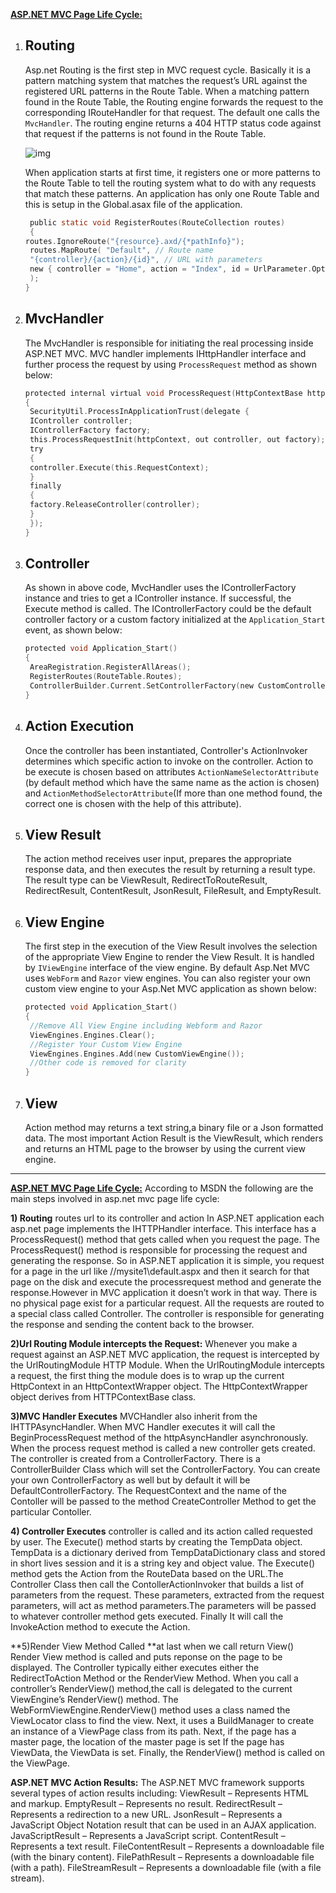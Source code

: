 **<u>ASP.NET MVC Page Life Cycle:</u>**

1. ## Routing

   Asp.net Routing is the first step in MVC request cycle. Basically it is a pattern matching system that matches the request’s URL against the registered URL patterns in the Route Table. When a matching pattern found in the Route Table, the Routing engine forwards the request to the corresponding IRouteHandler for that request. The default one calls the `MvcHandler`. The routing engine returns a 404 HTTP status code against that request if the patterns is not found in the Route Table.

   ![img](https://web.archive.org/web/20160819080355im_/http://www.dotnet-tricks.com/Content/images/mvc/mvcrequestcycle.png)

   When application starts at first time, it registers one or more patterns to the Route Table to tell the routing system what to do with any requests that match these patterns. An application has only one Route Table and this is setup in the Global.asax file of the application.

   ```c
    public static void RegisterRoutes(RouteCollection routes)
    { 
   routes.IgnoreRoute("{resource}.axd/{*pathInfo}");
    routes.MapRoute( "Default", // Route name
    "{controller}/{action}/{id}", // URL with parameters
    new { controller = "Home", action = "Index", id = UrlParameter.Optional } // Parameter defaults
    ); 
   } 
   ```

   

2. ## MvcHandler

   The MvcHandler is responsible for initiating the real processing inside ASP.NET MVC. MVC handler implements IHttpHandler interface and further process the request by using `ProcessRequest` method as shown below:

   ```c
   protected internal virtual void ProcessRequest(HttpContextBase httpContext)
   {
    SecurityUtil.ProcessInApplicationTrust(delegate {
    IController controller;
    IControllerFactory factory;
    this.ProcessRequestInit(httpContext, out controller, out factory);
    try
    {
    controller.Execute(this.RequestContext);
    }
    finally
    {
    factory.ReleaseController(controller);
    }
    });
   }
   ```

3. ## Controller

   As shown in above code, MvcHandler uses the IControllerFactory instance and tries to get a IController instance. If successful, the Execute method is called. The IControllerFactory could be the default controller factory or a custom factory initialized at the `Application_Start` event, as shown below:

   ```c
   protected void Application_Start()
   {
    AreaRegistration.RegisterAllAreas();
    RegisterRoutes(RouteTable.Routes);
    ControllerBuilder.Current.SetControllerFactory(new CustomControllerFactory());
   }
   ```

4. ## Action Execution

   Once the controller has been instantiated, Controller's ActionInvoker determines which specific action to invoke on the controller. Action to be execute is chosen based on attributes `ActionNameSelectorAttribute` (by default method which have the same name as the action is chosen) and `ActionMethodSelectorAttribute`(If more than one method found, the correct one is chosen with the help of this attribute).

5. ## View Result

   The action method receives user input, prepares the appropriate response data, and then executes the result by returning a result type. The result type can be ViewResult, RedirectToRouteResult, RedirectResult, ContentResult, JsonResult, FileResult, and EmptyResult.

6. ## View Engine

   The first step in the execution of the View Result involves the selection of the appropriate View Engine to render the View Result. It is handled by `IViewEngine` interface of the view engine. By default Asp.Net MVC uses `WebForm` and `Razor` view engines. You can also register your own custom view engine to your Asp.Net MVC application as shown below:

   ```c
   protected void Application_Start() 
   { 
    //Remove All View Engine including Webform and Razor
    ViewEngines.Engines.Clear();
    //Register Your Custom View Engine
    ViewEngines.Engines.Add(new CustomViewEngine());
    //Other code is removed for clarity
   } 
   ```

7. ## View

   Action method may returns a text string,a binary file or a Json formatted data. The most important Action Result is the ViewResult, which renders and returns an HTML page to the browser by using the current view engine.

------

**<u>ASP.NET MVC Page Life Cycle:</u>**
According to MSDN the following are the main steps involved in asp.net mvc page life cycle:

**1) Routing** routes url to its controller and action In ASP.NET application each asp.net page implements the IHTTPHandler interface. This interface has a ProcessRequest() method that gets called when you request the page. The ProcessRequest() method is responsible for processing the request and generating the response. So in ASP.NET application it is simple, you request for a page in the url like //mysite1\default.aspx and then it search for that page on the disk and execute the processrequest method and generate the response.However in MVC application it doesn’t work in that way. There is no physical page exist for a particular request. All the requests are routed to a special class called Controller. The controller is responsible for generating the response and sending the content back to the browser.

**2)Url Routing Module intercepts the Request:** Whenever you make a request against an ASP.NET MVC application, the request is intercepted by the UrlRoutingModule HTTP Module. When the UrlRoutingModule intercepts a request, the first thing the module does is to wrap up the current HttpContext in an HttpContextWrapper object. The HttpContextWrapper object derives from HTTPContextBase class.

**3)MVC Handler Executes** MVCHandler also inherit from the IHTTPAsyncHandler. When MVC Handler executes it will call the BeginProcessRequest method of the httpAsyncHandler asynchronously. When the process request method is called a new controller gets created. The controller is created from a ControllerFactory. There is a ControllerBuilder Class which will set the ControllerFactory. You can create your own ControllerFactory as well but by default it will be DefaultControllerFactory. The RequestContext and the name of the Contoller will be passed to the method CreateController Method to get the particular Contoller.

**4) Controller Executes** controller is called and its action called requested by user. The Execute() method starts by creating the TempData object. TempData is a dictionary derived from TempDataDictionary class and stored in short lives session and it is a string key and object value. The Execute() method gets the Action from the RouteData based on the URL.The Controller Class then call the ContollerActionInvoker that builds a list of parameters from the request. These parameters, extracted from the request parameters, will act as method parameters.The parameters will be passed to whatever controller method gets executed. Finally It will call the InvokeAction method to execute the Action.

**5)Render View Method Called **at last when we call return View() Render View method is called and puts reponse on the page to be displayed. The Controller typically either executes either the RedirectToAction Method or the RenderView Method. When you call a controller’s RenderView() method,the call is delegated to the current ViewEngine’s RenderView() method. The WebFormViewEngine.RenderView() method uses a class named the ViewLocator class to find the view. Next, it uses a BuildManager to create an instance of a ViewPage class from its path. Next, if the page has a master page, the location of the master page is set If the page has ViewData, the ViewData is set. Finally, the RenderView() method is called on the ViewPage.

**ASP.NET MVC Action Results:**
The ASP.NET MVC framework supports several types of action results including:
ViewResult – Represents HTML and markup. 
EmptyResult – Represents no result.
RedirectResult – Represents a redirection to a new URL.
JsonResult – Represents a JavaScript Object Notation result that can be used in an AJAX application.
JavaScriptResult – Represents a JavaScript script.
ContentResult – Represents a text result.
FileContentResult – Represents a downloadable file (with the binary content).
FilePathResult – Represents a downloadable file (with a path).
FileStreamResult – Represents a downloadable file (with a file stream).


